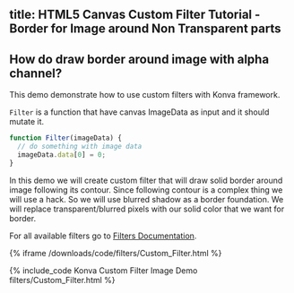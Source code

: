 title: HTML5 Canvas Custom Filter Tutorial - Border for Image around Non Transparent parts
---


## How do draw border around image with alpha channel?

This demo demonstrate how to use custom filters with Konva framework.

`Filter` is a function that have canvas ImageData as input and it should mutate it.

```javascript
function Filter(imageData) {
  // do something with image data
  imageData.data[0] = 0;
}
```

In this demo we will create custom filter that will draw solid border around image following its contour.
Since following contour is a complex thing we will use a hack. So we will use blurred shadow as a border foundation.
We will replace transparent/blurred pixels with our solid color that we want for border.

For all available filters go to [Filters Documentation](https://konvajs.github.io/api/Konva.Filters.html).

{% iframe /downloads/code/filters/Custom_Filter.html %}

{% include_code Konva Custom Filter Image Demo filters/Custom_Filter.html %}